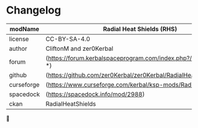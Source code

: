 # Changelog  
  
| modName    | Radial Heat Shields (RHS)                                        |
| ---------- | ---------------------------------------------------------------- |
| license    | CC-BY-SA-4.0                                                     |
| author     | CliftonM and zer0Kerbal                                          |
| forum      | (https://forum.kerbalspaceprogram.com/index.php?/topic/202945-*) |
| github     | (https://github.com/zer0Kerbal/zer0Kerbal/RadialHeatShields)     |
| curseforge | (https://www.curseforge.com/kerbal/ksp-mods/RadialHeatShields)   |
| spacedock  | (https://spacedock.info/mod/2988)                                |
| ckan       | RadialHeatShields                                                |
